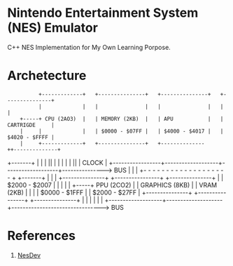 # Nintendo Entertainment System (NES) Emulator

C++ NES Implementation for My Own Learning Porpose.

# Archetecture

              +-------------+   +---------------+   +---------------+   +---------------+
              |             |   |               |   |               |   |               |
        +-----+ CPU (2AO3)  |   | MEMORY (2KB)  |   | APU           |   | CARTRIGDE     |
        |     |             |   | $0000 - $07FF |   | $4000 - $4017 |   | $4020 - $FFFF |
        |     +-------------+   +---------------+   +--------------     ++--------------+
+-------+     |                 |                   |                   ||
|       |     |                 |                   |                   ||
| CLOCK |     +-----------------+-------------------+-------------------+---------------> BUS
|       |     |                   +- - - - - - - - - - - - - - - - - - - +
+-------+     |                   |
        |     +---------------+   +----------------+   +---------------+
        |     | $2000 - $2007 |   |                |   |               |
        +-----+ PPU (2CO2)    |   | GRAPHICS (8KB) |   | VRAM (2KB)    |
              |               |   | $0000 - $1FFF  |   | $2000 - $27FF |
              +---------------+   +----------------+   +---------------+
              |                   |                    |
              |                   |                    |
              +-------------------+--------------------+--------------------------------> BUS

# References

1. [NesDev](http://nesdev.com/)

